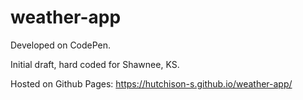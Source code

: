 # weather-app

Developed on CodePen.

Initial draft,  hard coded for Shawnee, KS.

Hosted on Github Pages: https://hutchison-s.github.io/weather-app/
